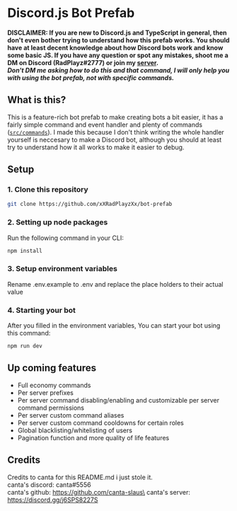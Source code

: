 # Discord.js Bot Prefab

**DISCLAIMER: If you are new to Discord.js and TypeScript in general, then don't even bother trying to understand how this prefab works. You should have at least decent knowledge about how Discord bots work and know some basic JS. If you have any question or spot any mistakes, shoot me a DM on Discord (RadPlayz#2777) or join my [server](https://discord.gg/rm6GP9wypc).**\
**_Don't DM me asking how to do this and that command, I will only help you with using the bot prefab, not with specific commands._**

## What is this?

This is a feature-rich bot prefab to make creating bots a bit easier, it has a fairly simple command and event handler and plenty of commands ([`src/commands`](src/commands)). I made this because I don't think writing the whole handler yourself is neccesary to make a Discord bot, although you should at least try to understand how it all works to make it easier to debug.

## Setup

### 1. Clone this repository

```bash
git clone https://github.com/xXRadPlayzXx/bot-prefab
```

### 2. Setting up node packages

Run the following command in your CLI: 
```bash
npm install
```

### 3. Setup environment variables

Rename .env.example to .env and replace the place holders to their actual value 

### 4. Starting your bot

After you filled in the environment variables, You can start your bot using this command:
```bash
npm run dev
```

## Up coming features

- Full economy commands
- Per server prefixes
- Per server command disabling/enabling and customizable per server command permissions
- Per server custom command aliases
- Per server custom command cooldowns for certain roles
- Global blacklisting/whitelisting of users
- Pagination function and more quality of life features

## Credits

Credits to canta for this README.md i just stole it.\
canta's discord: canta#5556\
canta's github: https://github.com/canta-slaus\
canta's server: https://discord.gg/j6SPS8227S
